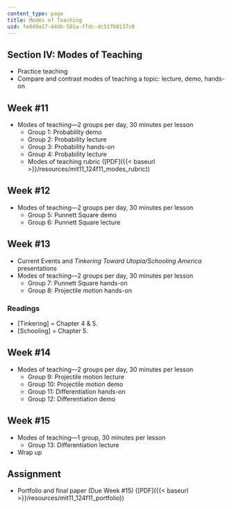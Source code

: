 ```yaml
---
content_type: page
title: Modes of Teaching
uid: fe849a17-d4db-501a-ffdc-dc517b8137c0
---
```


Section IV: Modes of Teaching
-----------------------------

*   Practice teaching
*   Compare and contrast modes of teaching a topic: lecture, demo, hands-on

Week #11
--------

*   Modes of teaching—2 groups per day, 30 minutes per lesson
    *   Group 1: Probability demo
    *   Group 2: Probability lecture
    *   Group 3: Probability hands-on
    *   Group 4: Probability lecture
    *   Modes of teaching rubric ([PDF]({{< baseurl >}}/resources/mit11_124f11_modes_rubric))

Week #12
--------

*   Modes of teaching—2 groups per day, 30 minutes per lesson
    *   Group 5: Punnett Square demo
    *   Group 6: Punnett Square lecture

Week #13
--------

*   Current Events and _Tinkering Toward Utopia/Schooling America_ presentations
*   Modes of teaching—2 groups per day, 30 minutes per lesson
    *   Group 7: Punnett Square hands-on
    *   Group 8: Projectile motion hands-on

### Readings

*   \[Tinkering\] = Chapter 4 & 5.
*   \[Schooling\] = Chapter 5.

Week #14
--------

*   Modes of teaching—2 groups per day, 30 minutes per lesson
    *   Group 9: Projectile motion lecture
    *   Group 10: Projectile motion demo
    *   Group 11: Differentiation hands-on
    *   Group 12: Differentiation demo

Week #15
--------

*   Modes of teaching—1 group, 30 minutes per lesson
    *   Group 13: Differentiation lecture
*   Wrap up

Assignment
----------

*   Portfolio and final paper (Due Week #15) ([PDF]({{< baseurl >}}/resources/mit11_124f11_portfolio))